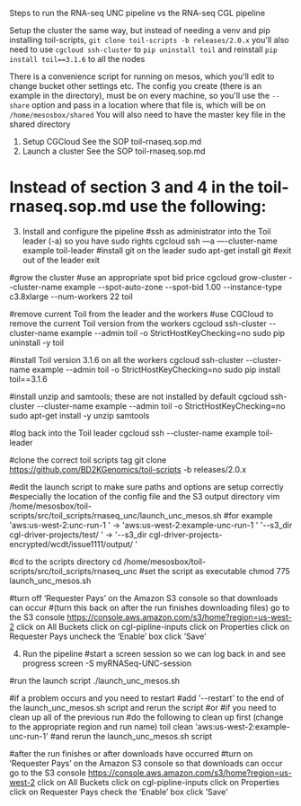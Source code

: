 Steps to run the RNA-seq UNC pipeline vs the RNA-seq CGL pipeline

Setup the cluster the same way, but instead of needing a venv and pip installing
toil-scripts, `git clone toil-scripts -b releases/2.0.x`
you'll also need to use `cgcloud ssh-cluster` to `pip uninstall toil` and 
reinstall `pip install toil==3.1.6` to all the nodes
 
There is a convenience script for running on mesos, which you'll edit to change
bucket other settings etc.  The config you create (there is an example in the 
directory), must be on every machine, so you'll use the `--share` option and 
pass in a location where that file is, which will be on `/home/mesosbox/shared`
You will also need to have the master key file in the shared directory

1) Setup CGCloud
See the SOP toil-rnaseq.sop.md
2) Launch a cluster
See the SOP toil-rnaseq.sop.md

# Instead of section 3 and 4 in the toil-rnaseq.sop.md use the following:
3) Install and configure the pipeline
#ssh as administrator into the Toil leader (-a) so you have sudo rights
cgcloud ssh —a —-cluster-name example toil-leader
#install git on the leader
sudo apt-get install git
#exit out of the leader
exit

#grow the cluster
#use an appropriate spot bid price
cgcloud grow-cluster --cluster-name example --spot-auto-zone --spot-bid 1.00 
--instance-type c3.8xlarge --num-workers 22 toil

#remove current Toil from the leader and the workers
#use CGCloud to remove the current Toil version from the workers
cgcloud ssh-cluster --cluster-name example --admin toil -o StrictHostKeyChecking=no
sudo pip uninstall -y toil

#install Toil version 3.1.6 on all the workers
cgcloud ssh-cluster --cluster-name example  --admin toil -o StrictHostKeyChecking=no
sudo pip install toil==3.1.6

#install unzip and samtools; these are not installed by default
cgcloud ssh-cluster --cluster-name example --admin toil -o StrictHostKeyChecking=no
sudo apt-get install -y unzip samtools

#log back into the Toil leader
cgcloud ssh --cluster-name example toil-leader

#clone the correct toil scripts tag
git clone https://github.com/BD2KGenomics/toil-scripts -b releases/2.0.x

#edit the launch script to make sure paths and options are setup correctly
#especially the location of the config file and the S3 output directory
vim /home/mesosbox/toil-scripts/src/toil_scripts/rnaseq_unc/launch_unc_mesos.sh
  #for example
  'aws:us-west-2:unc-run-1 \' -> 'aws:us-west-2:example-unc-run-1 \'
  '--s3_dir cgl-driver-projects/test/ \' -> 
  '--s3_dir cgl-driver-projects-encrypted/wcdt/issue1111/output/ \'
  
#cd to the scripts directory
cd /home/mesosbox/toil-scripts/src/toil_scripts/rnaseq_unc
#set the script as executable
chmod 775 launch_unc_mesos.sh 

#turn off ‘Requester Pays’ on the Amazon S3 console so that downloads can occur
#(turn this back on after the run finishes downloading files)
go to the S3 console https://console.aws.amazon.com/s3/home?region=us-west-2
click on All Buckets
click on cgl-pipline-inputs
click on Properties
click on Requester Pays
uncheck the ‘Enable’ box 
click ’Save’

4) Run the pipeline
#start a screen session so we can log back in and see progress
screen -S myRNASeq-UNC-session

#run the launch script
./launch_unc_mesos.sh

#if a problem occurs and you need to restart
#add '--restart' to the end of the launch_unc_mesos.sh script and rerun the script
#or
#if you need to clean up all of the previous run
#do the following to clean up first (change to the appropriate region and run name)
toil clean 'aws:us-west-2:example-unc-run-1'
#and rerun the launch_unc_mesos.sh script

#after the run finishes or after downloads have occurred
#turn on ‘Requester Pays’ on the Amazon S3 console so that downloads can occur
go to the S3 console https://console.aws.amazon.com/s3/home?region=us-west-2
click on All Buckets
click on cgl-pipline-inputs
click on Properties
click on Requester Pays
check the ‘Enable’ box 
click ’Save’

